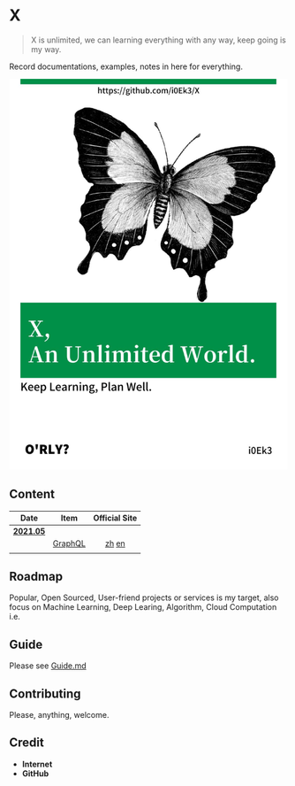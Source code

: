 # X

> X is unlimited, we can learning everything with any way, keep going is my way.

Record documentations, examples, notes in here for everything.

![cover](https://github.com/i0Ek3/X/blob/main/media/cover.jpg)

## Content

| Date  | Item | Official Site |
| :---: | :--: | :--: |
| **[2021.05](#./2021/05)** |  |  |
|  | [GraphQL](#./2021/05/GraphQL) | [zh](https://graphql.cn) [en](https://www.graphql.com) |
|  |  |  |


## Roadmap

Popular, Open Sourced, User-friend projects or services is my target, also focus on Machine Learning, Deep Learing, Algorithm, Cloud Computation i.e.

## Guide

Please see [Guide.md](https://github.com/i0Ek3/X/blob/master/Guide.md)

## Contributing

Please, anything, welcome.

## Credit

- **Internet**
- **GitHub**


